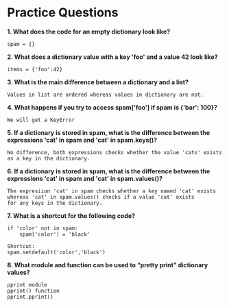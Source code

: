 # Practice Questions

**1. What does the code for an empty dictionary look like?**

	spam = {}

**2. What does a dictionary value with a key 'foo' and a value 42 look like?**

	items = {'foo':42}

**3. What is the main difference between a dictionary and a list?**

	Values in list are ordered whereas values in dictionary are not.

**4. What happens if you try to access spam['foo'] if spam is {'bar': 100}?**

	We will get a KeyError

**5. If a dictionary is stored in spam, what is the difference between the expressions 'cat' in spam and 'cat' in spam.keys()?**

	No difference, both expressions checks whether the value 'cats' exists  as a key in the dictionary.


**6. If a dictionary is stored in spam, what is the difference between the expressions 'cat' in spam and 'cat' in spam.values()?**

	The expresiion 'cat' in spam checks whether a key named 'cat' exists whereas 'cat' in spam.values() checks if a value 'cat' exists
	for any keys in the dictionary.


**7. What is a shortcut for the following code?**

	if 'color' not in spam:
    	spam['color'] = 'black'

    Shortcut:
    spam.setdefault('color','black')


**8. What module and function can be used to “pretty print” dictionary values?**

	pprint module
	pprint() function
	pprint.pprint()


